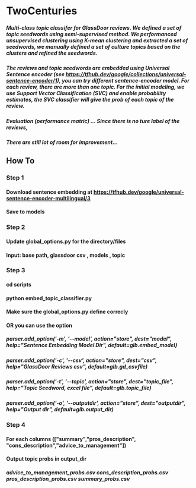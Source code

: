 # TwoCenturies
##### Multi-class topic classifer for GlassDoor reviews. We defined a set of topic seedwords using semi-supervised method. We performanced unsupervised clustering using K-mean clustering and extracted a set of seedwords, we manually defined a set of culture topics based on the clusters and refined the seedwords.

##### The reviews and topic seedwords are embedded using Universal Sentence encoder (see https://tfhub.dev/google/collections/universal-sentence-encoder/1), you can try different sentence-encoder model.  For each review, there are more than one topic. For the initial modeling, we use Support Vector Classification (SVC) and enable probability estimates, the SVC classifier will give the prob of each topic of the review. 

##### Evaluation (performance matric) ... Since there is no ture label of the reviews, 

##### There are still lot of room for improvement...
##

## How To
### Step 1
#### Download sentence embedding at https://tfhub.dev/google/universal-sentence-encoder-multilingual/3
#### Save to models
### Step 2
#### Update global_options.py for the directory/files 
#### Input: base path, glassdoor csv , models , topic 
####
### Step 3
#### cd scripts
#### python embed_topic_classifier.py 
#### Make sure the global_options.py define correcly
#### OR you can use the option
#####     parser.add_option('-m', '--model', action="store", dest="model", help="Sentence Embedding Model Dir", default=glb.embed_model)
#####     parser.add_option('-c', '--csv', action="store", dest="csv", help="GlassDoor Reviews csv", default=glb.gd_csvfile)
#####    parser.add_option('-t', '--topic', action="store", dest="topic_file", help="Topic Seedword, excel file", default=glb.topic_file)
#####  parser.add_option('-o', '--outputdir', action="store", dest="outputdir", help="Output dir", default=glb.output_dir)
### Step 4
#### For each columns (["summary","pros_description", "cons_description","advice_to_management"])
#### Output topic probs in output_dir
##### advice_to_management_probs.csv	cons_description_probs.csv	pros_description_probs.csv	summary_probs.csv


